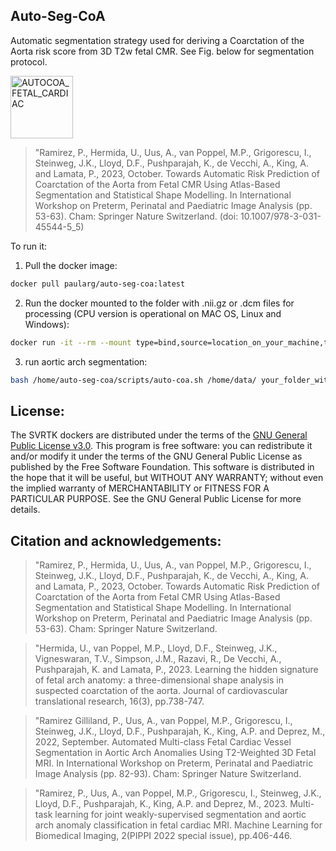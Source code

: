 
Auto-Seg-CoA
-------------

Automatic segmentation strategy used for deriving a Coarctation of the Aorta risk score from 3D T2w fetal CMR. See Fig. below for segmentation protocol.  

<img src="https://media.springernature.com/full/springer-static/image/chp%3A10.1007%2F978-3-031-45544-5_5/MediaObjects/555468_1_En_5_Fig1_HTML.png?as=webp" alt="AUTOCOA_FETAL_CARDIAC" height="100" align ="centre" />


> "Ramirez, P., Hermida, U., Uus, A., van Poppel, M.P., Grigorescu, I., Steinweg, J.K., Lloyd, D.F., Pushparajah, K., de Vecchi, A., King, A. and Lamata, P., 2023, October. Towards Automatic Risk Prediction of Coarctation of the Aorta from Fetal CMR Using Atlas-Based Segmentation and Statistical Shape Modelling. In International Workshop on Preterm, Perinatal and Paediatric Image Analysis (pp. 53-63). Cham: Springer Nature Switzerland. (doi: 10.1007/978-3-031-45544-5_5)

To run it: 
1.	Pull the docker image:
```bash
docker pull paularg/auto-seg-coa:latest
```
2.	Run the docker mounted to the folder with .nii.gz or .dcm files for processing (CPU version is operational on MAC OS, Linux and Windows):
```bash
docker run -it --rm --mount type=bind,source=location_on_your_machine,target=/home/data paularg/auto-seg-coa:latest /bin/bash
```
3. run aortic arch segmentation: 
```bash
bash /home/auto-seg-coa/scripts/auto-coa.sh /home/data/ your_folder_with_brain_svr_t2_files /home/data/output_folder_for_segmentations
```


License:
--------

The SVRTK dockers are distributed under the terms of the [GNU General Public License v3.0](https://www.gnu.org/licenses/gpl-3.0.en.html). This program is free software: you can redistribute it and/or modify it under the terms of the GNU General Public License as published by the Free Software Foundation. This software is distributed in the hope that it will be useful, but WITHOUT ANY WARRANTY; without even the implied warranty of MERCHANTABILITY or FITNESS FOR A PARTICULAR PURPOSE.  See the GNU General Public License for more details.


Citation and acknowledgements:
-------------



> "Ramirez, P., Hermida, U., Uus, A., van Poppel, M.P., Grigorescu, I., Steinweg, J.K., Lloyd, D.F., Pushparajah, K., de Vecchi, A., King, A. and Lamata, P., 2023, October. Towards Automatic Risk Prediction of Coarctation of the Aorta from Fetal CMR Using Atlas-Based Segmentation and Statistical Shape Modelling. In International Workshop on Preterm, Perinatal and Paediatric Image Analysis (pp. 53-63). Cham: Springer Nature Switzerland.

> "Hermida, U., van Poppel, M.P., Lloyd, D.F., Steinweg, J.K., Vigneswaran, T.V., Simpson, J.M., Razavi, R., De Vecchi, A., Pushparajah, K. and Lamata, P., 2023. Learning the hidden signature of fetal arch anatomy: a three-dimensional shape analysis in suspected coarctation of the aorta. Journal of cardiovascular translational research, 16(3), pp.738-747.

> "Ramirez Gilliland, P., Uus, A., van Poppel, M.P., Grigorescu, I., Steinweg, J.K., Lloyd, D.F., Pushparajah, K., King, A.P. and Deprez, M., 2022, September. Automated Multi-class Fetal Cardiac Vessel Segmentation in Aortic Arch Anomalies Using T2-Weighted 3D Fetal MRI. In International Workshop on Preterm, Perinatal and Paediatric Image Analysis (pp. 82-93). Cham: Springer Nature Switzerland.

> "Ramirez, P., Uus, A., van Poppel, M.P., Grigorescu, I., Steinweg, J.K., Lloyd, D.F., Pushparajah, K., King, A.P. and Deprez, M., 2023. Multi-task learning for joint weakly-supervised segmentation and aortic arch anomaly classification in fetal cardiac MRI. Machine Learning for Biomedical Imaging, 2(PIPPI 2022 special issue), pp.406-446.



